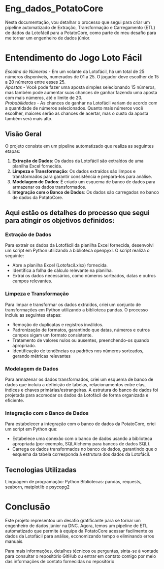 # Eng_dados_PotatoCore
Nesta documentação, vou detalhar o processo que segui para criar um pipeline automatizado de Extração, Transformação e Carregamento (ETL) de dados da Lotofácil para a PotatoCore, como parte do meu desafio para me tornar um engenheiro de dados júnior.

# Entendimento do Jogo Loto Fácil

_Escolha de Números_ - Em um volante da Lotofácil, há um total de 25 números disponíveis, numerados de 01 a 25. O jogador deve escolher de 15 a 20 números entre esses 25.  
_Apostas_ - Você pode fazer uma aposta simples selecionando 15 números, mas também pode aumentar suas chances de ganhar fazendo uma aposta com mais números, até o limite de 20.  
_Probabilidades_ - As chances de ganhar na Lotofácil variam de acordo com a quantidade de números selecionados. Quanto mais números você escolher, maiores serão as chances de acertar, mas o custo da aposta também será mais alto.

## Visão Geral

O projeto consiste em um pipeline automatizado que realiza as seguintes etapas:

1. **Extração de Dados**: Os dados da Lotofácil são extraídos de uma planilha Excel fornecida.
2. **Limpeza e Transformação**: Os dados extraídos são limpos e transformados para garantir consistência e prepará-los para análise.
3. **Modelagem de Dados**: É criado um esquema de banco de dados para armazenar os dados transformados.
4. **Integração com o Banco de Dados**: Os dados são carregados no banco de dados da PotatoCore.

## Aqui estão os detalhes do processo que segui para atingir os objetivos definidos:

### Extração de Dados
Para extrair os dados da Lotofácil da planilha Excel fornecida, desenvolvi um script em Python utilizando a biblioteca openpyxl. O script realiza o seguinte:

- Abre a planilha Excel (Lotofacil.xlsx) fornecida.
- Identifica a folha de cálculo relevante na planilha.
- Extrai os dados necessários, como números sorteados, datas e outros campos relevantes.

### Limpeza e Transformação
Para limpar e transformar os dados extraídos, criei um conjunto de transformações em Python utilizando a biblioteca pandas. O processo incluiu as seguintes etapas:

- Remoção de duplicatas e registros inválidos.
- Padronização de formatos, garantindo que datas, números e outros campos sigam um formato consistente.
- Tratamento de valores nulos ou ausentes, preenchendo-os quando apropriado.
- Identificação de tendências ou padrões nos números sorteados, gerando métricas relevantes

### Modelagem de Dados
Para armazenar os dados transformados, criei um esquema de banco de dados que incluiu a definição de tabelas, relacionamentos entre elas, índices e chaves primárias/estrangeiras. A estrutura do banco de dados foi projetada para acomodar os dados da Lotofácil de forma organizada e eficiente.

### Integração com o Banco de Dados
Para estabelecer a integração com o banco de dados da PotatoCore, criei um script em Python que:

- Estabelece uma conexão com o banco de dados usando a biblioteca apropriada (por exemplo, SQLAlchemy para bancos de dados SQL).
- Carrega os dados transformados no banco de dados, garantindo que o esquema da tabela corresponda à estrutura dos dados da Lotofácil.

## Tecnologias Utilizadas
Linguagem de programação: Python
Bibliotecas: pandas, requests, seaborn, matplotlib e psycopg2

# Conclusão
Este projeto representou um desafio gratificante para se tornar um engenheiro de dados júnior na DNC. 
Agora, temos um pipeline de ETL automatizado que permite à equipe da PotatoCore acessar facilmente os dados da Lotofácil para análise, economizando tempo e eliminando erros manuais.

Para mais informações, detalhes técnicos ou perguntas, sinta-se à vontade para consultar o repositório GitHub ou entrar em contato comigo por meio das informações de contato fornecidas no repositório
